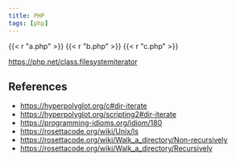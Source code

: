 ```yaml
---
title: PHP
tags: [php]
---
```


{{< r "a.php" >}}
{{< r "b.php" >}}
{{< r "c.php" >}}

<https://php.net/class.filesystemiterator>

## References

- <https://hyperpolyglot.org/c#dir-iterate>
- <https://hyperpolyglot.org/scripting2#dir-iterate>
- <https://programming-idioms.org/idiom/180>
- <https://rosettacode.org/wiki/Unix/ls>
- <https://rosettacode.org/wiki/Walk_a_directory/Non-recursively>
- <https://rosettacode.org/wiki/Walk_a_directory/Recursively>
